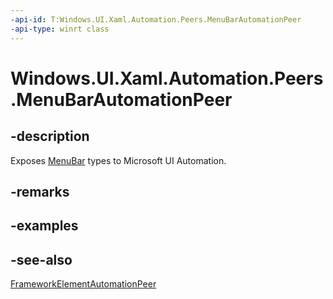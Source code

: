 ```yaml
---
-api-id: T:Windows.UI.Xaml.Automation.Peers.MenuBarAutomationPeer
-api-type: winrt class
---
```


<!-- Class syntax.
public class MenuBarAutomationPeer : FrameworkElementAutomationPeer, FrameworkElementAutomationPeer
-->

# Windows.UI.Xaml.Automation.Peers.MenuBarAutomationPeer

## -description

Exposes [MenuBar](menubarautomationpeer.md) types to Microsoft UI Automation.

## -remarks

## -examples

## -see-also

[FrameworkElementAutomationPeer](frameworkelementautomationpeer.md)